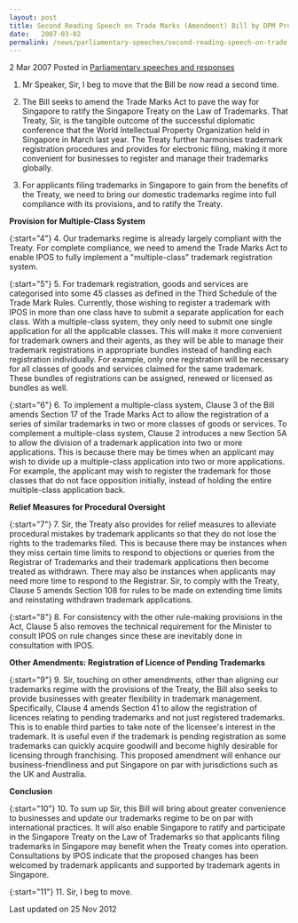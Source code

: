 ```yaml
---
layout: post
title: Second Reading Speech on Trade Marks (Amendment) Bill by DPM Prof S Jayakumar, 22 Jan 2007
date:   2007-03-02
permalink: /news/parliamentary-speeches/second-reading-speech-on-trade-marks-amendment-bill-by-dpm-prof-s-jayakumar-22-jan-2007
---
```


2 Mar 2007 Posted in [Parliamentary speeches and responses](/news/parliamentary-speeches) 

1. Mr Speaker, Sir, I beg to move that the Bill be now read a second time.

2. The Bill seeks to amend the Trade Marks Act to pave the way for Singapore to ratify the Singapore Treaty on the Law of Trademarks. That Treaty, Sir, is the tangible outcome of the successful diplomatic conference that the World Intellectual Property Organization held in Singapore in March last year. The Treaty further harmonises trademark registration procedures and provides for electronic filing, making it more convenient for businesses to register and manage their trademarks globally.

3. For applicants filing trademarks in Singapore to gain from the benefits of the Treaty, we need to bring our domestic trademarks regime into full compliance with its provisions, and to ratify the Treaty.


**Provision for Multiple-Class System**

{:start="4"}
4. Our trademarks regime is already largely compliant with the Treaty. For complete compliance, we need to amend the Trade Marks Act to enable IPOS to fully implement a "multiple-class" trademark registration system.

{:start="5"}
5. For trademark registration, goods and services are categorised into some 45 classes as defined in the Third Schedule of the Trade Mark Rules. Currently, those wishing to register a trademark with IPOS in more than one class have to submit a separate application for each class. With a multiple-class system, they only need to submit one single application for all the applicable classes. This will make it more convenient for trademark owners and their agents, as they will be able to manage their trademark registrations in appropriate bundles instead of handling each registration individually. For example, only one registration will be necessary for all classes of goods and services claimed for the same trademark. These bundles of registrations can be assigned, renewed or licensed as bundles as well.

{:start="6"}
6. To implement a multiple-class system, Clause 3 of the Bill amends Section 17 of the Trade Marks Act to allow the registration of a series of similar trademarks in two or more classes of goods or services. To complement a multiple-class system, Clause 2 introduces a new Section 5A to allow the division of a trademark application into two or more applications. This is because there may be times when an applicant may wish to divide up a multiple-class application into two or more applications. For example, the applicant may wish to register the trademark for those classes that do not face opposition initially, instead of holding the entire multiple-class application back.

**Relief Measures for Procedural Oversight**

{:start="7"}
7. Sir, the Treaty also provides for relief measures to alleviate procedural mistakes by trademark applicants so that they do not lose the rights to the trademarks filed. This is because there may be instances when they miss certain time limits to respond to objections or queries from the Registrar of Trademarks and their trademark applications then become treated as withdrawn. There may also be instances when applicants may need more time to respond to the Registrar. Sir, to comply with the Treaty, Clause 5 amends Section 108 for rules to be made on extending time limits and reinstating withdrawn trademark applications.

{:start="8"}
8. For consistency with the other rule-making provisions in the Act, Clause 5 also removes the technical requirement for the Minister to consult IPOS on rule changes since these are inevitably done in consultation with IPOS.

**Other Amendments: Registration of Licence of Pending Trademarks**

{:start="9"}
9. Sir, touching on other amendments, other than aligning our trademarks regime with the provisions of the Treaty, the Bill also seeks to provide businesses with greater flexibility in trademark management. Specifically, Clause 4 amends Section 41 to allow the registration of licences relating to pending trademarks and not just registered trademarks. This is to enable third parties to take note of the licensee's interest in the trademark. It is useful even if the trademark is pending registration as some trademarks can quickly acquire goodwill and become highly desirable for licensing through franchising. This proposed amendment will enhance our business-friendliness and put Singapore on par with jurisdictions such as the UK and Australia.

**Conclusion**

{:start="10"}
10. To sum up Sir, this Bill will bring about greater convenience to businesses and update our trademarks regime to be on par with international practices. It will also enable Singapore to ratify and participate in the Singapore Treaty on the Law of Trademarks so that applicants filing trademarks in Singapore may benefit when the Treaty comes into operation. Consultations by IPOS indicate that the proposed changes has been welcomed by trademark applicants and supported by trademark agents in Singapore.

{:start="11"}
11. Sir, I beg to move.

<p class="right-side-updated">Last updated on 25 Nov 2012</p> 

